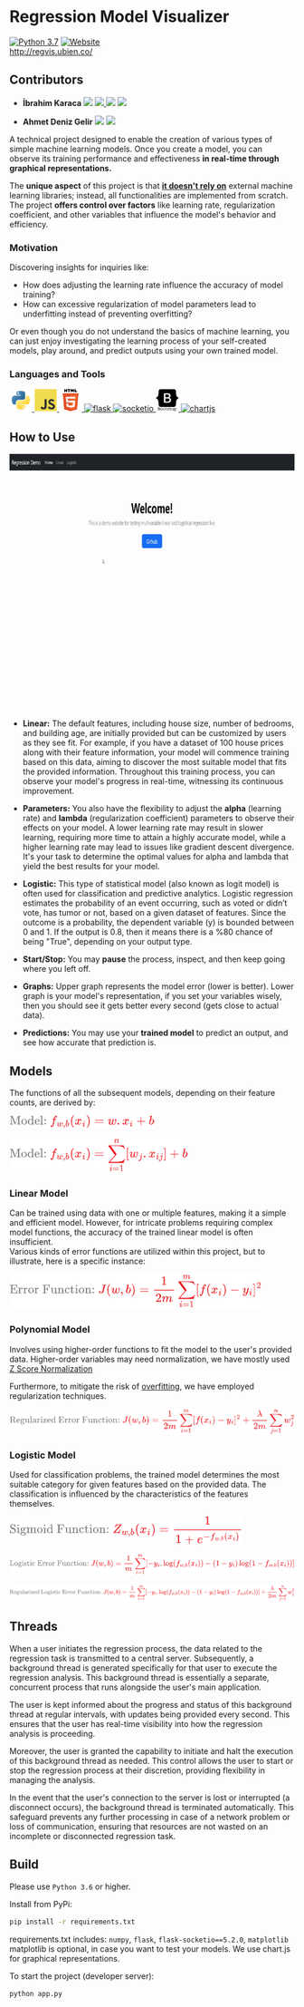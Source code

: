 # Regression Model Visualizer
[![Python 3.7](https://img.shields.io/badge/python-3.7-blue.svg)](https://www.python.org/downloads/release/python-370/) [![Website](https://img.shields.io/website-up-down-green-red/http/shields.io.svg)](http://regvis.ubien.co/)  
http://regvis.ubien.co/
## **Contributors**
- **İbrahim Karaca**
  <img src="https://raw.githubusercontent.com/ultralytics/assets/main/social/logo-transparent.png" width="2.5%"/>
      <a href="https://github.com/karaca-i">
          <img
            src="https://media.roboflow.com/notebooks/template/icons/purple/github.png?ik-sdk-version=javascript-1.4.3&updatedAt=1672949633691"
            width="2.5%"
          />
      </a>
  <img src="https://raw.githubusercontent.com/ultralytics/assets/main/social/logo-transparent.png" width="2.5%"/>
      <a href="https://www.linkedin.com/in/karaca-ibrahim/">
          <img
            src="https://media.roboflow.com/notebooks/template/icons/purple/linkedin.png?ik-sdk-version=javascript-1.4.3&updatedAt=1672949633691"
            width="2.5%"
          />
      </a>   
      
- **Ahmet Deniz Gelir**
  <img src="https://raw.githubusercontent.com/ultralytics/assets/main/social/logo-transparent.png" width="2.5%"/>
      <a href="https://github.com/adenizgelir0">
          <img
            src="https://media.roboflow.com/notebooks/template/icons/purple/github.png?ik-sdk-version=javascript-1.4.3&updatedAt=1672949633691"
            width="2.5%"
          />
      </a>  

A technical project designed to enable the creation of various types of simple machine learning models.
Once you create a model, you can observe its training performance and effectiveness **in real-time through graphical 
representations.**

The **unique aspect** of this project 
is that <ins>**it doesn't rely on**</ins> external machine learning libraries; instead, all functionalities are implemented from scratch. 
The project **offers control over factors** like learning rate, regularization coefficient, and other 
variables that influence the model's behavior and efficiency.

<h3 align="left">Motivation</h3>  
Discovering insights for inquiries like:  

- How does adjusting the learning rate influence the accuracy of model training?
- How can excessive regularization of model parameters lead to underfitting instead of preventing overfitting?

Or even though you do not understand the basics of machine learning, you can just enjoy investigating the learning process of your self-created models, play around, and predict outputs using your own trained model.

<h3 align="left">Languages and Tools</h3>
<p align="left"> <a href="https://www.python.org" target="_blank" rel="noreferrer"> <img src="https://raw.githubusercontent.com/devicons/devicon/master/icons/python/python-original.svg" alt="python" width="40" height="40"/> </a> <a href="https://developer.mozilla.org/en-US/docs/Web/JavaScript" target="_blank" rel="noreferrer"> <img src="https://raw.githubusercontent.com/devicons/devicon/master/icons/javascript/javascript-original.svg" alt="javascript" width="40" height="40"/> </a> <a href="https://www.w3.org/html/" target="_blank" rel="noreferrer"> <img src="https://raw.githubusercontent.com/devicons/devicon/master/icons/html5/html5-original-wordmark.svg" alt="html5" width="40" height="40"/> </a>  <a href="https://flask.palletsprojects.com/" target="_blank" rel="noreferrer"> <img src="https://www.vectorlogo.zone/logos/pocoo_flask/pocoo_flask-icon.svg" alt="flask" width="40" height="40"/> </a> <a href="https://socket.io/" target="_blank" rel="noreferrer"> <img src="https://www.vectorlogo.zone/logos/socketio/socketio-icon.svg" alt="socketio" width="40" height="40"/> </a> <a href="https://getbootstrap.com" target="_blank" rel="noreferrer"> <img src="https://raw.githubusercontent.com/devicons/devicon/master/icons/bootstrap/bootstrap-plain-wordmark.svg" alt="bootstrap" width="40" height="40"/> </a> <a href="https://www.chartjs.org" target="_blank" rel="noreferrer"> <img src="https://www.chartjs.org/media/logo-title.svg" alt="chartjs" width="40" height="40"/> </a> </p> 

## How to Use 
<p align="center"> <img src="https://github.com/karaca-i/RegressionModel/blob/main/demoresvig.gif" alt="demoGif" width="800" height="450"> </p>  

- **Linear:** The default features, including house size, number of bedrooms, and building age, are initially provided but can be customized by users as they see fit. For example, if you have a dataset of 100 house prices along with their feature information, your model will commence training based on this data, aiming to discover the most suitable model that fits the provided information. Throughout this training process, you can observe your model's progress in real-time, witnessing its continuous improvement.

- **Parameters:** You also have the flexibility to adjust the **alpha** (learning rate) and **lambda** (regularization coefficient) parameters to observe their effects on your model. A lower learning rate may result in slower learning, requiring more time to attain a highly accurate model, while a higher learning rate may lead to issues like gradient descent divergence. It's your task to determine the optimal values for alpha and lambda that yield the best results for your model.  

- **Logistic:** This type of statistical model (also known as logit model) is often used for classification and predictive analytics. Logistic regression estimates the probability of an event occurring, such as voted or didn’t vote, has tumor or not, based on a given dataset of features. Since the outcome is a probability, the dependent variable (y) is bounded between 0 and 1. If the output is 0.8, then it means there is a %80 chance of being "True", depending on your output type.

- **Start/Stop:** You may **pause** the process, inspect, and then keep going where you left off.

- **Graphs:** Upper graph represents the model error (lower is better). Lower graph is your model's representation, if you set your variables wisely, then you should see it gets better every second (gets close to actual data).

- **Predictions:** You may use your **trained model** to predict an output, and see how accurate that prediction is.  

## Models
The functions of all the subsequent models, depending on their feature counts, are derived by:

![single](https://github.com/karaca-i/RegressionModel/blob/main/images/singlemodel.png)

![multi](https://github.com/karaca-i/RegressionModel/blob/main/images/multimodel.png)

### Linear Model
Can be trained using data with one or multiple features, making it a simple and efficient model. However, for intricate problems requiring complex model functions, the accuracy of the trained linear model is often insufficient.  
Various kinds of error functions are utilized within this project, but to illustrate, here is a specific instance:

![error](https://github.com/karaca-i/RegressionModel/blob/main/images/costfunc.png)

### Polynomial Model 
Involves using higher-order functions to fit the model to the user's provided data.
Higher-order variables may need normalization, we have mostly used [Z Score Normalization](https://en.wikipedia.org/wiki/Standard_score)

Furthermore, to mitigate the risk of [overfitting](https://en.wikipedia.org/wiki/Overfitting), we have employed regularization techniques.

![regerror](https://github.com/karaca-i/RegressionModel/blob/main/images/regerror.png)
### Logistic Model 
Used for classification problems, the trained model determines the most suitable category for given features based on the provided data. The classification is influenced by the characteristics of the features themselves.

![sigmoid](https://github.com/karaca-i/RegressionModel/blob/main/images/sigmoid.png)

![logerr](https://github.com/karaca-i/RegressionModel/blob/main/images/logerr.png)

![logregerr](https://github.com/karaca-i/RegressionModel/blob/main/images/logregerr.png)

## Threads
When a user initiates the regression process, the data related to the regression task is transmitted to a central server. Subsequently, a background thread is generated specifically for that user to execute the regression analysis. This background thread is essentially a separate, concurrent process that runs alongside the user's main application.  

The user is kept informed about the progress and status of this background thread at regular intervals, with updates being provided every second. This ensures that the user has real-time visibility into how the regression analysis is proceeding.  

Moreover, the user is granted the capability to initiate and halt the execution of this background thread as needed. This control allows the user to start or stop the regression process at their discretion, providing flexibility in managing the analysis. 

In the event that the user's connection to the server is lost or interrupted (a disconnect occurs), the background thread is terminated automatically. This safeguard prevents any further processing in case of a network problem or loss of communication, ensuring that resources are not wasted on an incomplete or disconnected regression task.  

## Build
Please use `Python 3.6` or higher.  

Install from PyPi:
```bash
pip install -r requirements.txt
```

requirements.txt includes: `numpy`, `flask`, `flask-socketio==5.2.0`, `matplotlib`  
matplotlib is optional, in case you want to test your models. We use chart.js for graphical representations.  

To start the project (developer server):
```bash
python app.py
```
